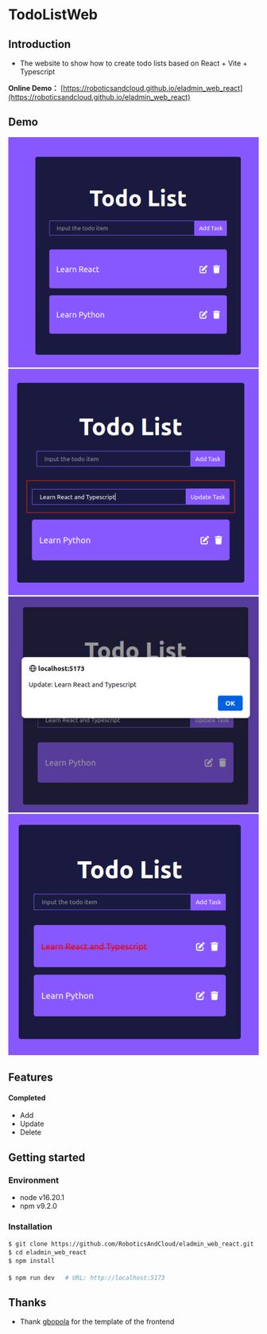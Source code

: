 # TodoListWeb
## Introduction
- The website to show how to create todo lists  based on React + Vite + Typescript 

**Online Demo：**  [https://roboticsandcloud.github.io/eladmin_web_react](https://roboticsandcloud.github.io/eladmin_web_react)

## Demo

<div align="center">
  
![](./todo1.png)
![](./todo2.png)
![](./todo3.png)
![](./todo4.png)

</div>

## Features

#### Completed
- Add
- Update
- Delete

## Getting started

### Environment
- node v16.20.1
- npm v9.2.0

### Installation

```bash
$ git clone https://github.com/RoboticsAndCloud/eladmin_web_react.git
$ cd eladmin_web_react
$ npm install

$ npm run dev   # URL: http://localhost:5173
```

## Thanks

- Thank [gbopola](https://github.com/gbopola/todolist-app-react-js) for the template of the frontend
